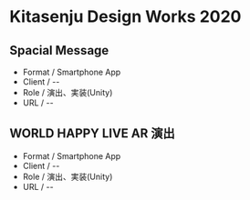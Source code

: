 # Kitasenju Design Works 2020


## Spacial Message

* Format / Smartphone App
* Client / --
* Role / 演出、実装(Unity)
* URL / --

## WORLD HAPPY LIVE AR 演出

* Format / Smartphone App
* Client / --
* Role / 演出、実装(Unity)
* URL / --
